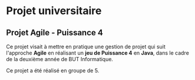 # Projet universitaire

## Projet Agile - Puissance 4

Ce projet visait à mettre en pratique une gestion de projet qui suit l'approche **Agile** en réalisant un **jeu de Puissance 4** en **Java**, dans le cadre de la deuxième année de BUT Informatique.

Ce projet a été réalisé en groupe de 5.
